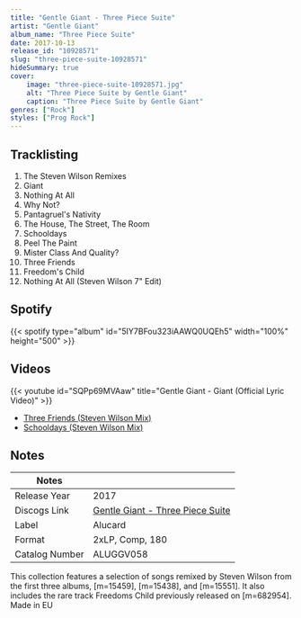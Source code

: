 ```yaml
---
title: "Gentle Giant - Three Piece Suite"
artist: "Gentle Giant"
album_name: "Three Piece Suite"
date: 2017-10-13
release_id: "10928571"
slug: "three-piece-suite-10928571"
hideSummary: true
cover:
    image: "three-piece-suite-10928571.jpg"
    alt: "Three Piece Suite by Gentle Giant"
    caption: "Three Piece Suite by Gentle Giant"
genres: ["Rock"]
styles: ["Prog Rock"]
---
```

## Tracklisting
1. The Steven Wilson Remixes
2. Giant
3. Nothing At All	
4. Why Not?	
5. Pantagruel's Nativity	
6. The House, The Street, The Room	
7. Schooldays	
8. Peel The Paint	
9. Mister Class And Quality?
10. Three Friends	
11. Freedom's Child	
12. Nothing At All (Steven Wilson 7" Edit)
## Spotify
{{< spotify type="album" id="5IY7BFou323iAAWQ0UQEh5" width="100%" height="500" >}}

## Videos
{{< youtube id="SQPp69MVAaw" title="Gentle Giant - Giant (Official Lyric Video)" >}}
- [Three Friends (Steven Wilson Mix)](https://www.youtube.com/watch?v=TBWPlsVcd18)
- [Schooldays (Steven Wilson Mix)](https://www.youtube.com/watch?v=e9JzxQyYdWg)

## Notes
| Notes          |             |
| ---------------| ----------- |
| Release Year   | 2017 |
| Discogs Link   | [Gentle Giant - Three Piece Suite](https://www.discogs.com/release/10928571-Gentle-Giant-Three-Piece-Suite) |
| Label          | Alucard |
| Format         | 2xLP, Comp, 180 |
| Catalog Number | ALUGGV058 |

This collection features a selection of songs remixed by Steven Wilson from the first three albums, [m=15459], [m=15438], and [m=15551]. It also includes the rare track Freedoms Child previously released on [m=682954].   Made in EU

